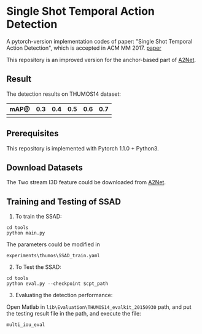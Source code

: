 # Single Shot Temporal Action Detection

A pytorch-version implementation codes of paper: "Single Shot Temporal Action Detection", which is accepted in ACM MM 2017. [paper](https://arxiv.org/abs/1710.06236)

This repository is an improved version for the anchor-based part of [A2Net](https://github.com/VividLe/A2Net).

## Result

The detection results on THUMOS14 dataset:

| mAP@ | 0.3  | 0.4  | 0.5  | 0.6  | 0.7  |
| :--: | :--: | :--: | :--: | :--: | :--: |
|      |      |      |      |      |      |

## Prerequisites

This repository is implemented with Pytorch 1.1.0 + Python3.

## Download Datasets

The Two stream I3D feature could be downloaded from [A2Net](https://github.com/VividLe/A2Net).

## Training and Testing of SSAD

1. To train the SSAD:

```
cd tools
python main.py
```

The parameters could be modified in 

```
experiments\thumos\SSAD_train.yaml
```

2. To Test the SSAD:

```
cd tools
python eval.py --checkpoint $cpt_path
```

3. Evaluating the detection performance:

Open Matlab in `lib\Evaluation\THUMOS14_evalkit_20150930` path, and put the testing result file in the path, and execute the file:

```
multi_iou_eval
```

